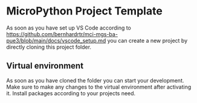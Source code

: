 # MicroPython Project Template

As soon as you have set up VS Code according to https://github.com/bernhardrtr/mci-mgs-ba-pue3/blob/main/docs/vscode_setup.md you can create a new project by directly cloning this project folder.

## Virtual environment

As soon as you have cloned the folder you can start your development. Make sure to make any changes to the virtual environment after activating it. Install packages according to your projects need. 


